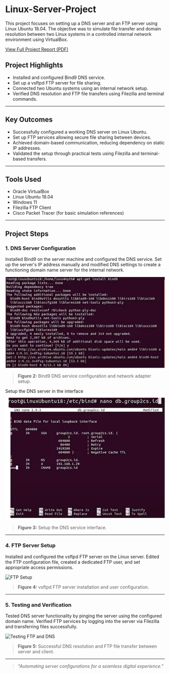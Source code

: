 # Linux-Server-Project

This project focuses on setting up a DNS server and an FTP server using Linux Ubuntu 18.04. The objective was to simulate file transfer and domain resolution between two Linux systems in a controlled internal network environment using VirtualBox.

[View Full Project Report (PDF)](Linux_Project.pdf)

## Project Highlights
- Installed and configured Bind9 DNS service.
- Set up a vsftpd FTP server for file sharing.
- Connected two Ubuntu systems using an internal network setup.
- Verified DNS resolution and FTP file transfers using Filezilla and terminal commands.

---

## Key Outcomes
- Successfully configured a working DNS server on Linux Ubuntu.
- Set up FTP services allowing secure file sharing between devices.
- Achieved domain-based communication, reducing dependency on static IP addresses.
- Validated the setup through practical tests using Filezilla and terminal-based transfers.

---

## Tools Used
- Oracle VirtualBox
- Linux Ubuntu 18.04
- Windows 11
- Filezilla FTP Client
- Cisco Packet Tracer (for basic simulation references)

---

## Project Steps

### 1. DNS Server Configuration
Installed Bind9 on the server machine and configured the DNS service. Set up the server's IP address manually and modified DNS settings to create a functioning domain name server for the internal network.

![DNS Setup](ss/bind9.png)
> **Figure 2:** Bind9 DNS service configuration and network adapter setup.

Setup the DNS server in the interface
![DNS Setup](ss/DNS_config.png)
> **Figure 3:** Setup the DNS service interface.


---

### 4. FTP Server Setup
Installed and configured the vsftpd FTP server on the Linux server. Edited the FTP configuration file, created a dedicated FTP user, and set appropriate access permissions.

![FTP Setup](images/ftp-configuration.png)
> **Figure 4:** vsftpd FTP server installation and user configuration.

---

### 5. Testing and Verification
Tested DNS server functionality by pinging the server using the configured domain name. Verified FTP services by logging into the server via Filezilla and transferring files successfully.

![Testing FTP and DNS](images/testing.png)
> **Figure 5:** Successful DNS resolution and FTP file transfer between server and client.

---

> _"Automating server configurations for a seamless digital experience."_
